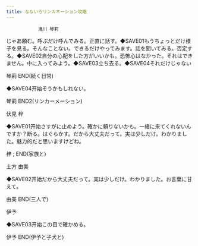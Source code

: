 ```yaml
---
title: なないろリンカネーション攻略
---
```


                滝川 琴莉

じゃあ頼む。呼ぶだけ呼んでみる。正直に話す。◆SAVE01もうちょっとだけ様子を見る。そんなことない。できるだけやってみます。話を聞いてみる。否定する。◆SAVE02自分の心配をした方がいいかも。恐怖心はなかった。それはできません。中に入ってみよう。◆SAVE03立ち去る。◆SAVE04それだけじゃない

琴莉 END(続く日常)

◆SAVE04开始そうかもしれない。

琴莉 END2(リンカーメーション)

伏見 梓

◆SAVE01开始さすがに止めよう。確かに頼りないかも。一緒に来てくれないんですか？断る。はぐらかす。だから大丈夫だって。実は少しだけ。わかりました。魅力的だと思いますけどね。

梓 ; END(家族と)

土方 由美

◆SAVE02开始だから大丈夫だって。実は少しだけ。わかりました。お言葉に甘えて。

由美 END(三人で)

伊予

◆SAVE03开始この目で確かめる。

伊予 END(伊予と子犬と)
              
